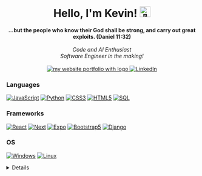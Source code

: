 <h1 align="center">Hello, I'm Kevin! <img src="https://github-production-user-asset-6210df.s3.amazonaws.com/24524555/238178097-766d336d-b87d-44ba-807c-c51de2bc6b4d.gif" width="28px" alt="👋"></h1>

<p align="center">
    <b>...but the people who know their God shall be strong, and carry out great exploits. (Daniel 11:32)</b><br><br>
    <i>
        Code and AI Enthusiast<br>
        Software Engineer in the making!<br>
    </i><br>
    <a href="https://wakskevin.github.io/" target="_blank">
      <img src="https://img.shields.io/badge/Website-blue?style=flat-square&logo=https%3A%2F%2Fwww.kevinwakhisi.info%2Fimages%2Flogo.png" alt="my website portfolio with logo"> 
    </a>
    <a href="https://www.linkedin.com/in/WaksKevin/" target="_blank">
        <img src="https://img.shields.io/badge/LinkedIn-blue?style=flat-square&logo=linkedin" alt="LinkedIn">
    </a>
</p>

### Languages

[![JavaScript](https://img.shields.io/badge/javascript-black?style=for-the-badge&logo=javascript)](https://github.com/WaksKevin)
[![Python](https://img.shields.io/badge/python-black?style=for-the-badge&logo=python)](https://github.com/WaksKevin)
[![CSS3](https://img.shields.io/badge/css-black?style=for-the-badge&logo=css3)](https://github.com/WaksKevin)
[![HTML5](https://img.shields.io/badge/html5-black?style=for-the-badge&logo=html5)](https://github.com/WaksKevin)
[![SQL](https://img.shields.io/badge/sql-black?style=for-the-badge&logo=postgresql)](https://github.com/WaksKevin)

### Frameworks

[![React](https://img.shields.io/badge/react-black?style=for-the-badge&logo=react)](https://github.com/WaksKevin)
[![Next](https://img.shields.io/badge/next-black?style=for-the-badge&logo=next)](https://github.com/WaksKevin)
[![Expo](https://img.shields.io/badge/expo-black?style=for-the-badge&logo=expo)](https://github.com/WaksKevin)
[![Bootstrap5](https://img.shields.io/badge/bootstrap-black?style=for-the-badge&logo=bootstrap)](https://github.com/WaksKevin)
[![Django](https://img.shields.io/badge/django-black?style=for-the-badge&logo=django)](https://github.com/WaksKevin)

### OS

[![Windows](https://img.shields.io/badge/Windows-black?style=for-the-badge&logo=Windows)](https://github.com/WaksKevin)
[![Linux](https://img.shields.io/badge/linux-black?style=for-the-badge&logo=Linux)](https://github.com/WaksKevin)

<details>
<p align="center">
  <a href="https://github.com/WaksKevin">
    <img src="http://github-profile-summary-cards.vercel.app/api/cards/profile-details?username=WaksKevin&theme=transparent" />
  </a>
  <a href="https://github.com/WaksKevin">
    <img src="https://github-readme-streak-stats.herokuapp.com/?user=WaksKevin&hide_border=true&card_width=338&theme=transparent" />
  </a>
  <a href="https://github.com/WaksKevin">
    <img src="http://github-profile-summary-cards.vercel.app/api/cards/stats?username=WaksKevin&theme=transparent" />
  </a>
  <a href="https://github.com/WaksKevin">
    <img src="https://github-readme-stats.vercel.app/api/top-langs/?username=WaksKevin&langs_count=10&exclude_repo=&hide=html,jupyter%20notebook,vim%20script,cmake,makefile,batchfile,emacs%20lisp&card_width=699&hide_border=true&theme=transparent" />
  </a>
</p>
</details>
<!--
<p align="center">
  <a href="https://github.com/WaksKevin">
    <img src="https://komarev.com/ghpvc/?username=WaksKevin&color=blue&style=flat)" />
  </a>
</p>
<br><br>
-->
<!--
- 🔭 I’m currently working on an vehicle booking app

- 🌱 I’m currently learning Bootstrap5

- 👯 I’m looking to collaborate on ...
- 🤔 I’m looking for help with ...
- 💬 Ask me about ...
- 📫 How to reach me: ...
- 😄 Pronouns: ...
- ⚡ Fun fact: ...
  -->
